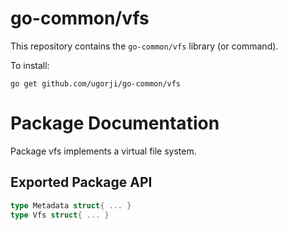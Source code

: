 # go-common/vfs

This repository contains the `go-common/vfs` library (or command).

To install:

```
go get github.com/ugorji/go-common/vfs
```

# Package Documentation


Package vfs implements a virtual file system.

## Exported Package API

```go
type Metadata struct{ ... }
type Vfs struct{ ... }
```
